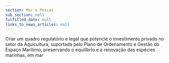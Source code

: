 ```yaml
---
section: Mar e Pescas
sub_section: null
fulfilled_date: null
links_to_news_articles: null
---
```


Criar um quadro regulatório e legal que potencie o investimento privado no setor da Aquicultura, suportada pelo Plano de Ordenamento e Gestão do Espaço Marítimo, preservando o equilíbrio e a renovação das espécies marinhas, em mar